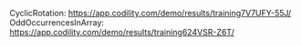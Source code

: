 CyclicRotation: https://app.codility.com/demo/results/training7V7UFY-55J/
OddOccurrencesInArray: https://app.codility.com/demo/results/training624VSR-Z6T/